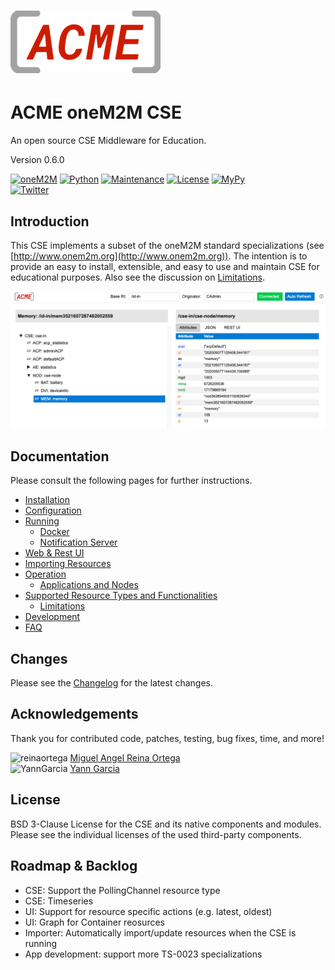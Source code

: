 # ![](webui/img/acme_sm.png) 

# ACME oneM2M CSE
An open source CSE Middleware for Education.

Version 0.6.0

[![oneM2M](https://img.shields.io/badge/oneM2M-f00)](https://www.onem2m.org) [![Python](https://img.shields.io/badge/Python-3.8-blue)](https://www.python.org) [![Maintenance](https://img.shields.io/badge/Maintained-Yes-green.svg)](https://github.com/ankraft/ACME-oneM2M-CSE/graphs/commit-activity) [![License](https://img.shields.io/badge/License-BSD%203--Clause-green)](LICENSE) [![MyPy](https://img.shields.io/badge/MyPy-covered-green)](LICENSE)  
[![Twitter](https://img.shields.io/twitter/url/https/twitter.com/acmeCSE.svg?style=social&label=%40acmeCSE)](https://twitter.com/acmeCSE)



## Introduction

This CSE implements a subset of the oneM2M standard specializations (see [http://www.onem2m.org](http://www.onem2m.org)). The intention is to provide an easy to install, extensible, and easy to use and maintain CSE for educational purposes. Also see the discussion on [Limitations](docs/Supported.md#limitations).


![](docs/images/webui.png)

## Documentation
Please consult the following pages for further instructions.

- [Installation](docs/Installation.md)
- [Configuration](docs/Configuration.md)
- [Running](docs/Running.md)
	- [Docker](docs/Docker.md)
	- [Notification Server](tools/notificationServer/README.md)
- [Web & Rest UI](docs/WebUI.md)
- [Importing Resources](docs/Importing.md)
- [Operation](docs/Operation.md)
	- [Applications and Nodes](docs/ApplicationsNodes.md)
- [Supported Resource Types and Functionalities](docs/Supported.md)
	- [Limitations](docs/Supported.md#limitations)
- [Development](docs/Development.md)
- [FAQ](docs/FAQ.md)

## Changes

Please see the [Changelog](CHANGELOG.md) for the latest changes.

## Acknowledgements

Thank you for contributed code, patches, testing, bug fixes, time, and more!

![reinaortega](https://github.com/reinaortega.png?size=24) [Miguel Angel Reina Ortega](https://github.com/reinaortega)  
![YannGarcia](https://github.com/YannGarcia.png?size=24) [Yann Garcia](https://github.com/YannGarcia)  




## License
BSD 3-Clause License for the CSE and its native components and modules. Please see the individual licenses of the used third-party components.


## Roadmap & Backlog
- CSE: Support the PollingChannel resource type
- CSE: Timeseries
- UI: Support for resource specific actions (e.g. latest, oldest)
- UI: Graph for Container reosurces
- Importer: Automatically import/update resources when the CSE is running
- App development: support more TS-0023 specializations
